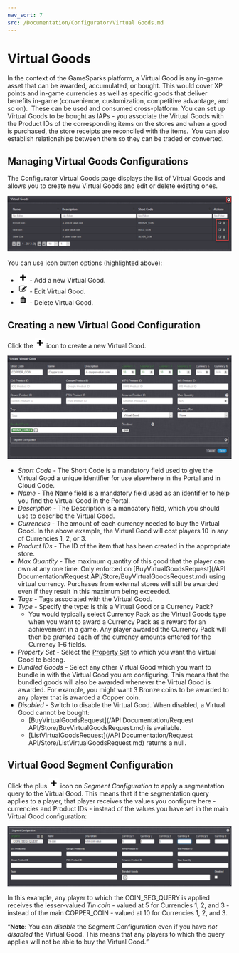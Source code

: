 ```yaml
---
nav_sort: 7
src: /Documentation/Configurator/Virtual Goods.md
---
```


# Virtual Goods

In the context of the GameSparks platform, a Virtual Good is any in-game asset that can be awarded, accumulated, or bought. This would cover XP points and in-game currencies as well as specific goods that deliver benefits in-game (convenience, customization, competitive advantage, and so on).  These can be used and consumed cross-platform. You can set up Virtual Goods to be bought as IAPs - you associate the Virtual Goods with the Product IDs of the corresponding items on the stores and when a good is purchased, the store receipts are reconciled with the items.  You can also establish relationships between them so they can be traded or converted.

## Managing Virtual Goods Configurations

The Configurator Virtual Goods page displays the list of Virtual Goods and allows you to create new Virtual Goods and edit or delete existing ones.

![](img/VGoods/3.png)

You can use icon button options (highlighted above):

  * ![](/img/fa/plus.png) - Add a new Virtual Good.
  * ![](/img/fa/edit.png) - Edit Virtual Good.
  * ![](/img/fa/trash.png) - Delete Virtual Good.

## Creating a new Virtual Good Configuration

Click the ![](/img/fa/plus.png) icon to create a new Virtual Good.

![](img/VGoods/4.png)

  * *Short Code* \- The Short Code is a mandatory field used to give the Virtual Good a unique identifier for use elsewhere in the Portal and in Cloud Code.
  * *Name* \- The Name field is a mandatory field used as an identifier to help you find the Virtual Good in the Portal.
  * *Description* \- The Description is a mandatory field, which you should use to describe the Virtual Good.
  * *Currencies* \- The amount of each currency needed to buy the Virtual Good. In the above example, the Virtual Good will cost players 10 in any of Currencies 1, 2, or 3.
  * *Product IDs* \- The ID of the item that has been created in the appropriate store.
  * *Max Quantity* \- The maximum quantity of this good that the player can own at any one time. Only enforced on [BuyVirtualGoodsRequest](/API Documentation/Request API/Store/BuyVirtualGoodsRequest.md) using virtual currency. Purchases from external stores will still be awarded even if they result in this maximum being exceeded.
  * *Tags* \- Tags associated with the Virtual Good.
  * *Type* \- Specify the type: Is this a Virtual Good or a Currency Pack?
    * You would typically select Currency Pack as the Virtual Goods type when you want to award a Currency Pack as a reward for an achievement in a game. Any player awarded the Currency Pack will then be *granted* each of the currency amounts entered for the Currency 1-6 fields.
  * *Property Set* - Select the [Property Set](/Documentation/Configurator/Properties.md) to which you want the Virtual Good to belong.
  * *Bundled Goods* - Select any other Virtual Good which you want to bundle in with the Virtual Good you are configuring. This means that the bundled goods will also be awarded whenever the Virtual Good is awarded. For example, you might want 3 Bronze coins to be awarded to any player that is awarded a Copper coin.
  * *Disabled* - Switch to disable the Virtual Good. When disabled, a Virtual Good cannot be bought:
    * [BuyVirtualGoodsRequest](/API Documentation/Request API/Store/BuyVirtualGoodsRequest.md) is available.
    * [ListVirtualGoodsRequest](/API Documentation/Request API/Store/ListVirtualGoodsRequest.md) returns a null.

## Virtual Good Segment Configuration

Click the plus ![](/img/fa/plus.png) icon on *Segment Configuration* to apply a segmentation query to the Virtual Good. This means that if the segmentation query applies to a player, that player receives the values you configure here - currencies and Product IDs - instead of the values you have set in the main Virtual Good configuration:

![](img/VGoods/5.png)

In this example, any player to which the COIN_SEG_QUERY is applied receives the lesser-valued *Tin coin* - valued at 5 for Currencies 1, 2, and 3 - instead of the main COPPER_COIN - valued at 10 for Currencies 1, 2, and 3.

<q>**Note:** You can *disable* the Segment Configuration even if you have *not disabled* the Virtual Good. This means that any players to which the query applies will not be able to buy the Virtual Good.</q>
